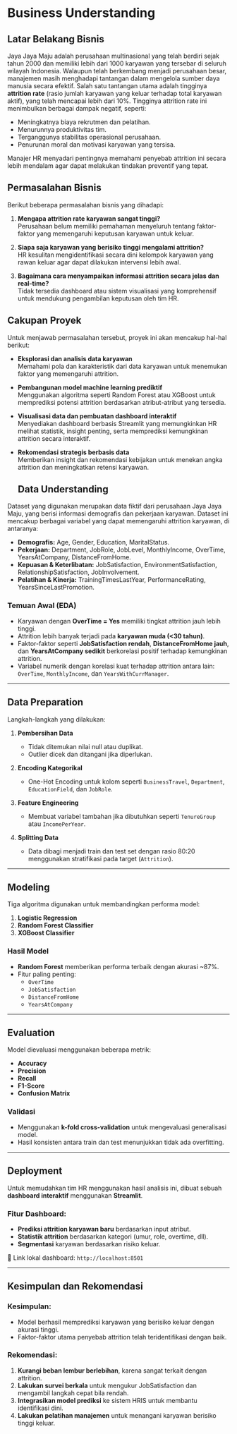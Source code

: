 # Business Understanding

## Latar Belakang Bisnis

Jaya Jaya Maju adalah perusahaan multinasional yang telah berdiri sejak tahun 2000 dan memiliki lebih dari 1000 karyawan yang tersebar di seluruh wilayah Indonesia. Walaupun telah berkembang menjadi perusahaan besar, manajemen masih menghadapi tantangan dalam mengelola sumber daya manusia secara efektif. Salah satu tantangan utama adalah tingginya **attrition rate** (rasio jumlah karyawan yang keluar terhadap total karyawan aktif), yang telah mencapai lebih dari 10%. Tingginya attrition rate ini menimbulkan berbagai dampak negatif, seperti:

- Meningkatnya biaya rekrutmen dan pelatihan.
- Menurunnya produktivitas tim.
- Terganggunya stabilitas operasional perusahaan.
- Penurunan moral dan motivasi karyawan yang tersisa.

Manajer HR menyadari pentingnya memahami penyebab attrition ini secara lebih mendalam agar dapat melakukan tindakan preventif yang tepat.

## Permasalahan Bisnis

Berikut beberapa permasalahan bisnis yang dihadapi:

1. **Mengapa attrition rate karyawan sangat tinggi?**  
   Perusahaan belum memiliki pemahaman menyeluruh tentang faktor-faktor yang memengaruhi keputusan karyawan untuk keluar.

2. **Siapa saja karyawan yang berisiko tinggi mengalami attrition?**  
   HR kesulitan mengidentifikasi secara dini kelompok karyawan yang rawan keluar agar dapat dilakukan intervensi lebih awal.

3. **Bagaimana cara menyampaikan informasi attrition secara jelas dan real-time?**  
   Tidak tersedia dashboard atau sistem visualisasi yang komprehensif untuk mendukung pengambilan keputusan oleh tim HR.

## Cakupan Proyek

Untuk menjawab permasalahan tersebut, proyek ini akan mencakup hal-hal berikut:

- **Eksplorasi dan analisis data karyawan**  
  Memahami pola dan karakteristik dari data karyawan untuk menemukan faktor yang memengaruhi attrition.

- **Pembangunan model machine learning prediktif**  
  Menggunakan algoritma seperti Random Forest atau XGBoost untuk memprediksi potensi attrition berdasarkan atribut-atribut yang tersedia.

- **Visualisasi data dan pembuatan dashboard interaktif**  
  Menyediakan dashboard berbasis Streamlit yang memungkinkan HR melihat statistik, insight penting, serta memprediksi kemungkinan attrition secara interaktif.

- **Rekomendasi strategis berbasis data**  
  Memberikan insight dan rekomendasi kebijakan untuk menekan angka attrition dan meningkatkan retensi karyawan.

  ## Data Understanding

Dataset yang digunakan merupakan data fiktif dari perusahaan Jaya Jaya Maju, yang berisi informasi demografis dan pekerjaan karyawan. Dataset ini mencakup berbagai variabel yang dapat memengaruhi attrition karyawan, di antaranya:

- **Demografis:** Age, Gender, Education, MaritalStatus.
- **Pekerjaan:** Department, JobRole, JobLevel, MonthlyIncome, OverTime, YearsAtCompany, DistanceFromHome.
- **Kepuasan & Keterlibatan:** JobSatisfaction, EnvironmentSatisfaction, RelationshipSatisfaction, JobInvolvement.
- **Pelatihan & Kinerja:** TrainingTimesLastYear, PerformanceRating, YearsSinceLastPromotion.

### Temuan Awal (EDA)

- Karyawan dengan **OverTime = Yes** memiliki tingkat attrition jauh lebih tinggi.
- Attrition lebih banyak terjadi pada **karyawan muda (<30 tahun)**.
- Faktor-faktor seperti **JobSatisfaction rendah**, **DistanceFromHome jauh**, dan **YearsAtCompany sedikit** berkorelasi positif terhadap kemungkinan attrition.
- Variabel numerik dengan korelasi kuat terhadap attrition antara lain: `OverTime`, `MonthlyIncome`, dan `YearsWithCurrManager`.

---

## Data Preparation

Langkah-langkah yang dilakukan:

1. **Pembersihan Data**
   - Tidak ditemukan nilai null atau duplikat.
   - Outlier dicek dan ditangani jika diperlukan.

2. **Encoding Kategorikal**
   - One-Hot Encoding untuk kolom seperti `BusinessTravel`, `Department`, `EducationField`, dan `JobRole`.

3. **Feature Engineering**
   - Membuat variabel tambahan jika dibutuhkan seperti `TenureGroup` atau `IncomePerYear`.

4. **Splitting Data**
   - Data dibagi menjadi train dan test set dengan rasio 80:20 menggunakan stratifikasi pada target (`Attrition`).

---

## Modeling

Tiga algoritma digunakan untuk membandingkan performa model:

1. **Logistic Regression**
2. **Random Forest Classifier**
3. **XGBoost Classifier**

### Hasil Model
- **Random Forest** memberikan performa terbaik dengan akurasi ~87%.
- Fitur paling penting:
  - `OverTime`
  - `JobSatisfaction`
  - `DistanceFromHome`
  - `YearsAtCompany`

---

## Evaluation

Model dievaluasi menggunakan beberapa metrik:

- **Accuracy**
- **Precision**
- **Recall**
- **F1-Score**
- **Confusion Matrix**

### Validasi
- Menggunakan **k-fold cross-validation** untuk mengevaluasi generalisasi model.
- Hasil konsisten antara train dan test menunjukkan tidak ada overfitting.

---

## Deployment

Untuk memudahkan tim HR menggunakan hasil analisis ini, dibuat sebuah **dashboard interaktif** menggunakan **Streamlit**.

### Fitur Dashboard:
- **Prediksi attrition karyawan baru** berdasarkan input atribut.
- **Statistik attrition** berdasarkan kategori (umur, role, overtime, dll).
- **Segmentasi** karyawan berdasarkan risiko keluar.

📍 Link lokal dashboard: `http://localhost:8501`

---

## Kesimpulan dan Rekomendasi

### Kesimpulan:
- Model berhasil memprediksi karyawan yang berisiko keluar dengan akurasi tinggi.
- Faktor-faktor utama penyebab attrition telah teridentifikasi dengan baik.

### Rekomendasi:
1. **Kurangi beban lembur berlebihan**, karena sangat terkait dengan attrition.
2. **Lakukan survei berkala** untuk mengukur JobSatisfaction dan mengambil langkah cepat bila rendah.
3. **Integrasikan model prediksi** ke sistem HRIS untuk membantu identifikasi dini.
4. **Lakukan pelatihan manajemen** untuk menangani karyawan berisiko tinggi keluar.

